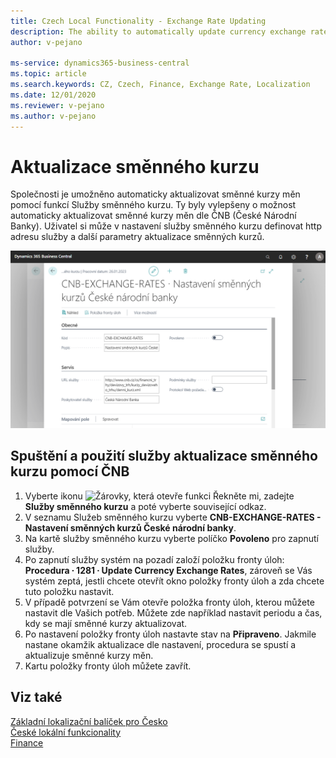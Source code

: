 ```yaml
---
title: Czech Local Functionality - Exchange Rate Updating
description: The ability to automatically update currency exchange rates from the CNB (Czech National Bank) in the Czech version of Business Central.
author: v-pejano

ms-service: dynamics365-business-central
ms.topic: article
ms.search.keywords: CZ, Czech, Finance, Exchange Rate, Localization
ms.date: 12/01/2020
ms.reviewer: v-pejano
ms.author: v-pejano
---
```


# Aktualizace směnného kurzu

Společnosti je umožněno automaticky aktualizovat směnné kurzy měn pomocí funkcí Služby směnného kurzu.
Ty byly vylepšeny o možnost automaticky aktualizovat směnné kurzy měn dle ČNB (České Národní Banky).
Uživatel si může v nastavení služby směnného kurzu definovat http adresu služby a další parametry aktualizace směnných kurzů.

![Aktualizace směnného kurzu](Media/update-exchange-rates.png)
## Spuštění a použití služby aktualizace směnného kurzu pomocí ČNB
1. Vyberte ikonu ![Žárovky, která otevře funkci Řekněte mi](../../media/ui-search/search_small.png "Řekněte mi, co chcete dělat"), zadejte **Služby směnného kurzu** a poté vyberte související odkaz.
2. V seznamu Služeb směnného kurzu vyberte **CNB-EXCHANGE-RATES - Nastavení směnných kurzů České národní banky**.
3. Na kartě služby směnného kurzu vyberte políčko **Povoleno** pro zapnutí služby.
4. Po zapnutí služby systém na pozadí založí položku fronty úloh: **Procedura ∙ 1281 ∙ Update Currency Exchange Rates**, zároveň se Vás systém zeptá, jestli chcete otevřít okno položky fronty úloh a zda chcete tuto položku nastavit.
5. V případě potvrzení se Vám otevře položka fronty úloh, kterou můžete nastavit dle Vašich potřeb. Můžete zde například nastavit periodu a čas, kdy se mají směnné kurzy aktualizovat.
6. Po nastavení položky fronty úloh nastavte stav na **Připraveno**. Jakmile nastane okamžik aktualizace dle nastavení, procedura se spustí a aktualizuje směnné kurzy měn.
7. Kartu položky fronty úloh můžete zavřít.



## Viz také

[Základní lokalizační balíček pro Česko](ui-extensions-core-localization-pack-cz.md)  
[České lokální funkcionality](czech-local-functionality.md)  
[Finance](finance.md)  

